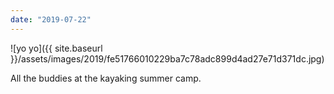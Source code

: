 ```yaml
---
date: "2019-07-22"
---
```


![yo yo]({{ site.baseurl }}/assets/images/2019/fe51766010229ba7c78adc899d4ad27e71d371dc.jpg)

All the buddies at the kayaking summer camp.
